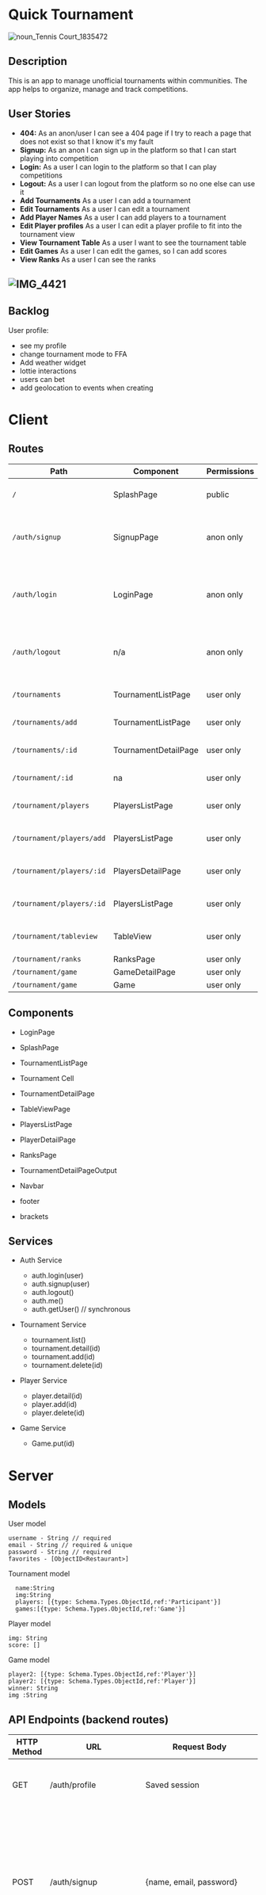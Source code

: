 

# Quick Tournament

![noun_Tennis Court_1835472](https://github.com/screeeen/project-server/img_readme/noun_Tennis_Court_1835472.png?raw=true)

## Description

This is an app to manage unofficial tournaments within communities. The app helps to organize, manage and track competitions.

## User Stories

-  **404:** As an anon/user I can see a 404 page if I try to reach a page that does not exist so that I know it's my fault
-  **Signup:** As an anon I can sign up in the platform so that I can start playing into competition
-  **Login:** As a user I can login to the platform so that I can play competitions
-  **Logout:** As a user I can logout from the platform so no one else can use it
-  **Add Tournaments** As a user I can add a tournament
-  **Edit Tournaments** As a user I can edit a tournament
-  **Add Player Names** As a user I can add players to a tournament
-  **Edit Player profiles** As a user I can edit a player profile to fit into the tournament view
-  **View Tournament Table** As a user I want to see the tournament table
-  **Edit Games** As a user I can edit the games, so I can add scores
-  **View Ranks** As a user I can see the ranks

## ![IMG_4421](IMG_4421.jpg)



## Backlog

User profile:
- see my profile
- change tournament mode to FFA
- Add weather widget
- lottie interactions
- users can bet
- add geolocation to events when creating



# Client

## Routes
| Path                      | Component            | Permissions | Behavior                                                     |
| ------------------------- | -------------------- | ----------- | ------------------------------------------------------------ |
| `/`                       | SplashPage           | public      | just promotional copy                                        |
| `/auth/signup`            | SignupPage           | anon only   | signup form, link to login, navigate to homepage after signup |
| `/auth/login`             | LoginPage            | anon only   | login form, link to signup, navigate to homepage after login |
| `/auth/logout`            | n/a                  | anon only   | navigate to homepage after logout, expire session            |
| `/tournaments`            | TournamentListPage   | user only   | shows all tournaments in a list                              |
| `/tournaments/add`        | TournamentListPage   | user only   | edits a tournament                                           |
| `/tournaments/:id`        | TournamentDetailPage | user only   | details of a tournament to edit                              |
| `/tournament/:id`         | na                   | user only   | delete tournament                                            |
| `/tournament/players`     | PlayersListPage      | user only   | list of players of a tournament                              |
| `/tournament/players/add` | PlayersListPage      | user only   | add a player to the tournament                               |
| `/tournament/players/:id` | PlayersDetailPage    | user only   | edit player for tournament                                   |
| `/tournament/players/:id` | PlayersListPage      | user only   | delete player from tournament                                |
| `/tournament/tableview`   | TableView            | user only   | games view and brackets                                      |
| `/tournament/ranks`       | RanksPage            | user only   | Ranks list                                                   |
| `/tournament/game`        | GameDetailPage       | user only   | Game detail                                                  |
| `/tournament/game`        | Game                 | user only   |                                                              |

## Components

- LoginPage

- SplashPage

- TournamentListPage

- Tournament Cell

- TournamentDetailPage

- TableViewPage

- PlayersListPage

- PlayerDetailPage

- RanksPage

- TournamentDetailPageOutput

- Navbar

- footer

- brackets

  

  


## Services

- Auth Service
  - auth.login(user)
  - auth.signup(user)
  - auth.logout()
  - auth.me()
  - auth.getUser() // synchronous
- Tournament Service
  - tournament.list()
  - tournament.detail(id)
  - tournament.add(id)
  - tournament.delete(id)
  
- Player Service 

  - player.detail(id)
  - player.add(id)
  - player.delete(id)

- Game Service

  - Game.put(id)

    

# Server

## Models

User model

```
username - String // required
email - String // required & unique
password - String // required
favorites - [ObjectID<Restaurant>]
```

Tournament model

```
  name:String
  img:String
  players: [{type: Schema.Types.ObjectId,ref:'Participant'}]
  games:[{type: Schema.Types.ObjectId,ref:'Game'}]
```

Player model

``` name: String,
img: String
score: []
```

Game model

```  player1: [{type: Schema.Types.ObjectId,ref:'Participant'}],
player2: [{type: Schema.Types.ObjectId,ref:'Player'}]
player2: [{type: Schema.Types.ObjectId,ref:'Player'}]
winner: String
img :String
```

## API Endpoints (backend routes)

| HTTP Method | URL                         | Request Body                 | Success status | Error Status | Description                                                  |
| ----------- | --------------------------- | ---------------------------- | -------------- | ------------ | ------------------------------------------------------------ |
| GET         | /auth/profile               | Saved session                | 200            | 404          | Check if user is logged in and return profile page           |
| POST        | /auth/signup                | {name, email, password}      | 201            | 404          | Checks if fields not empty (422) and user not exists (409), then create user with encrypted password, and store user in session |
| POST        | /auth/login                 | {username, password}         | 200            | 401          | Checks if fields not empty (422), if user exists (404), and if password matches (404), then stores user in session |
| POST        | /auth/logout                | (empty)                      | 204            | 400          | Logs out the user                                            |
| GET         | /tournaments                |                              |                | 400          | Show all tournaments                                         |
| GET         | /tournaments/:id            | {id}                         |                |              | Show specific tournament                                     |
| POST        | /tournaments/add-tournament | {}                           | 201            | 400          | Create and save a new tournament                             |
| PUT         | /tournaments/edit/:id       | {name,img,players}           | 200            | 400          | edit tournament                                              |
| DELETE      | /tournaments/delete/:id     | {id}                         | 201            | 400          | delete tournament                                            |
| GET         | /players                    |                              |                | 400          | show players                                                 |
| GET         | /players/:id                | {id}                         |                |              | show specific player                                         |
| POST        | /players/add-player         | {name,img,tournamentId}      | 200            | 404          | add player                                                   |
| PUT         | /players/edit/:id           | {name,img}                   | 201            | 400          | edit player                                                  |
| DELETE      | /players/delete/:id         | {id}                         | 200            | 400          | delete player                                                |
| GET         | /games                      | {}                           | 201            | 400          | show games                                                   |
| GET         | /games/:id                  | {id,tournamentId}            |                |              | show specific game                                           |
| POST        | /games/add-game             | {player1,player2,winner,img} |                |              | add game                                                     |
| POST        | /games/add-all-games        |                              |                |              | add all games from a tournament. Gets a list of players and populates them via algorithm. |
| PUT         | /games/edit/:id             | {winner,score}               |                |              | edit game                                                    |
|             |                             |                              |                |              |                                                              |


## Links

### Trello/Kanban

[Link to your trello board](https://trello.com/b/PBqtkUFX/curasan) or picture of your physical board

### Git

The url to your repository and to your deployed project

[Client repository Link](https://github.com/screeeen/project-client)
[Server repository Link](https://github.com/screeeen/project-server)

[Deploy Link](http://heroku.com)

### Slides

The url to your presentation slides

[Slides Link](http://slides.com)










